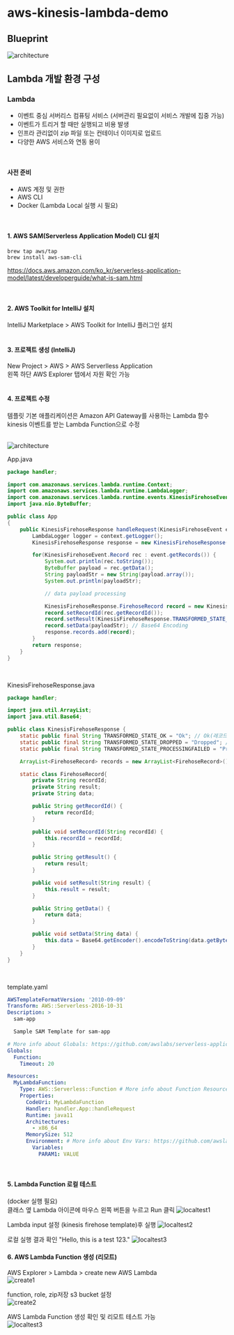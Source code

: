 # aws-kinesis-lambda-demo


## Blueprint
![architecture](./img/architecture.png)


## Lambda 개발 환경 구성
### Lambda
- 이벤트 중심 서버리스 컴퓨팅 서비스 (서버관리 필요없이 서비스 개발에 집중 가능)
- 이벤트가 트리거 할 때만 실행되고 비용 발생
- 인프라 관리없이 zip 파일 또는 컨테이너 이미지로 업로드
- 다양한 AWS 서비스와 연동 용이 
</br>

#### 사전 준비
- AWS 계정 및 권한
- AWS CLI
- Docker (Lambda Local 실행 시 필요)
</br>

#### 1. AWS SAM(Serverless Application Model) CLI 설치
```
brew tap aws/tap
brew install aws-sam-cli
```
https://docs.aws.amazon.com/ko_kr/serverless-application-model/latest/developerguide/what-is-sam.html

</br>

#### 2. AWS Toolkit for IntelliJ 설치
IntelliJ Marketplace > AWS Toolkit for IntelliJ 플러그인 설치  
</br>

#### 3. 프로젝트 생성 (IntelliJ)
New Project > AWS > AWS Serverlless Application  
왼쪽 하단 AWS Explorer 탭에서 자원 확인 가능  
</br>

#### 4. 프로젝트 수정
템플릿 기본 애플리케이션은 Amazon API Gateway를 사용하는 Lambda 함수  
kinesis 이벤트를 받는 Lambda Function으로 수정  
</br>

![architecture](./img/project.png)
</br>

App.java
```java
package handler;

import com.amazonaws.services.lambda.runtime.Context;
import com.amazonaws.services.lambda.runtime.LambdaLogger;
import com.amazonaws.services.lambda.runtime.events.KinesisFirehoseEvent;
import java.nio.ByteBuffer;

public class App
{
    public KinesisFirehoseResponse handleRequest(KinesisFirehoseEvent event, Context context) {
        LambdaLogger logger = context.getLogger();
        KinesisFirehoseResponse response = new KinesisFirehoseResponse();

        for(KinesisFirehoseEvent.Record rec : event.getRecords()) {
            System.out.println(rec.toString());
            ByteBuffer payload = rec.getData();
            String payloadStr = new String(payload.array());
            System.out.println(payloadStr);

            // data payload processing

            KinesisFirehoseResponse.FirehoseRecord record = new KinesisFirehoseResponse.FirehoseRecord();
            record.setRecordId(rec.getRecordId());
            record.setResult(KinesisFirehoseResponse.TRANSFORMED_STATE_OK);
            record.setData(payloadStr); // Base64 Encoding
            response.records.add(record);
        }
        return response;
    }
}
```
</br>

KinesisFirehoseResponse.java
```java
package handler;

import java.util.ArrayList;
import java.util.Base64;

public class KinesisFirehoseResponse {
    static public final String TRANSFORMED_STATE_OK = "Ok"; // Ok(레코드가 성공적으로 변환되었음)
    static public final String TRANSFORMED_STATE_DROPPED = "Dropped"; // Dropped(처리 로직에 의해 의도적으로 레코드가 삭제됨)
    static public final String TRANSFORMED_STATE_PROCESSINGFAILED = "ProcessingFailed"; // ProcessingFailed(레코드를 변환하지 못함)

    ArrayList<FirehoseRecord> records = new ArrayList<FirehoseRecord>();

    static class FirehoseRecord{
        private String recordId;
        private String result;
        private String data;

        public String getRecordId() {
            return recordId;
        }

        public void setRecordId(String recordId) {
            this.recordId = recordId;
        }

        public String getResult() {
            return result;
        }

        public void setResult(String result) {
            this.result = result;
        }

        public String getData() {
            return data;
        }

        public void setData(String data) {
            this.data = Base64.getEncoder().encodeToString(data.getBytes());
        }
    }
}
```
</br>

template.yaml
```yaml
AWSTemplateFormatVersion: '2010-09-09'
Transform: AWS::Serverless-2016-10-31
Description: >
  sam-app

  Sample SAM Template for sam-app

# More info about Globals: https://github.com/awslabs/serverless-application-model/blob/master/docs/globals.rst
Globals:
  Function:
    Timeout: 20

Resources:
  MyLambdaFunction:
    Type: AWS::Serverless::Function # More info about Function Resource: https://github.com/awslabs/serverless-application-model/blob/master/versions/2016-10-31.md#awsserverlessfunction
    Properties:
      CodeUri: MyLambdaFunction
      Handler: handler.App::handleRequest
      Runtime: java11
      Architectures:
        - x86_64
      MemorySize: 512
      Environment: # More info about Env Vars: https://github.com/awslabs/serverless-application-model/blob/master/versions/2016-10-31.md#environment-object
        Variables:
          PARAM1: VALUE

```
</br>

#### 5. Lambda Function 로컬 테스트
(docker 실행 필요)  
클래스 옆 Lambda 아이콘에 마우스 왼쪽 버튼을 누르고 Run 클릭
![localtest1](./img/localtest1.png)

Lambda input 설정 (kinesis firehose template)후 실행
![localtest2](./img/localtest2.png)

로컬 실행 결과 확인 "Hello, this is a test 123."
![localtest3](./img/localtest3.png)
</br>

#### 6. AWS Lambda Function 생성 (리모트) 
AWS Explorer > Lambda > create new AWS Lambda  
![create1](./img/create1.png)

function, role, zip저장 s3 bucket 설정  
![create2](./img/create2.png)

AWS Lambda Function 생성 확인 및 리모트 테스트 가능  
![localtest3](./img/create3.png)
</br>
